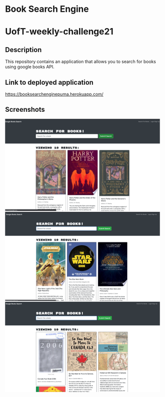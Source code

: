 # Book Search Engine 
# UofT-weekly-challenge21

## Description

This repository contains an application that allows you to search for books using google books API.

## Link to deployed application
https://booksearchenginepuma.herokuapp.com/

## Screenshots

![ScreenShot](/assets/img/sample1.jpeg)
![ScreenShot](/assets/img/sample2.jpeg)
![ScreenShot](/assets/img/sample3.jpeg)

